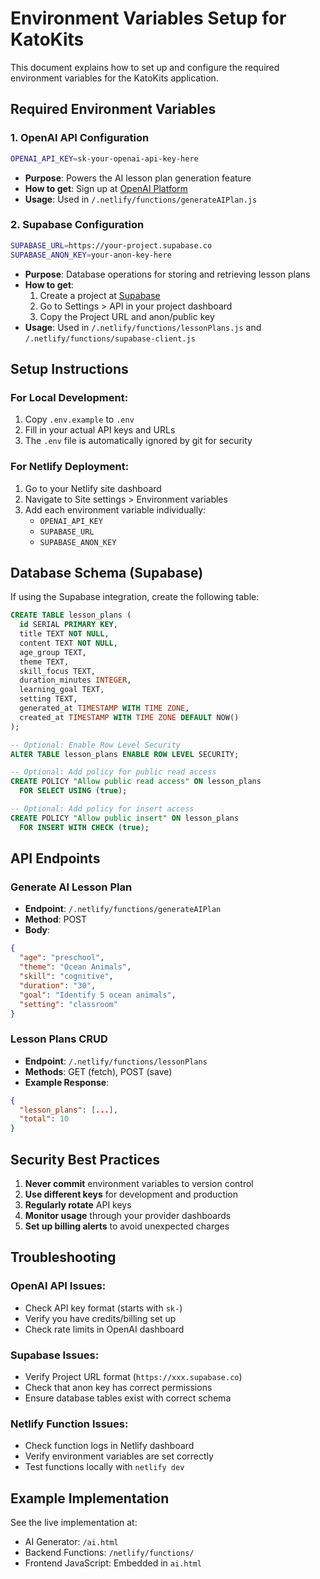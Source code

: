 # Environment Variables Setup for KatoKits

This document explains how to set up and configure the required environment variables for the KatoKits application.

## Required Environment Variables

### 1. OpenAI API Configuration
```bash
OPENAI_API_KEY=sk-your-openai-api-key-here
```
- **Purpose**: Powers the AI lesson plan generation feature
- **How to get**: Sign up at [OpenAI Platform](https://platform.openai.com/api-keys)
- **Usage**: Used in `/.netlify/functions/generateAIPlan.js`

### 2. Supabase Configuration
```bash
SUPABASE_URL=https://your-project.supabase.co
SUPABASE_ANON_KEY=your-anon-key-here
```
- **Purpose**: Database operations for storing and retrieving lesson plans
- **How to get**: 
  1. Create a project at [Supabase](https://supabase.com)
  2. Go to Settings > API in your project dashboard
  3. Copy the Project URL and anon/public key
- **Usage**: Used in `/.netlify/functions/lessonPlans.js` and `/.netlify/functions/supabase-client.js`

## Setup Instructions

### For Local Development:
1. Copy `.env.example` to `.env`
2. Fill in your actual API keys and URLs
3. The `.env` file is automatically ignored by git for security

### For Netlify Deployment:
1. Go to your Netlify site dashboard
2. Navigate to Site settings > Environment variables
3. Add each environment variable individually:
   - `OPENAI_API_KEY`
   - `SUPABASE_URL` 
   - `SUPABASE_ANON_KEY`

## Database Schema (Supabase)

If using the Supabase integration, create the following table:

```sql
CREATE TABLE lesson_plans (
  id SERIAL PRIMARY KEY,
  title TEXT NOT NULL,
  content TEXT NOT NULL,
  age_group TEXT,
  theme TEXT,
  skill_focus TEXT,
  duration_minutes INTEGER,
  learning_goal TEXT,
  setting TEXT,
  generated_at TIMESTAMP WITH TIME ZONE,
  created_at TIMESTAMP WITH TIME ZONE DEFAULT NOW()
);

-- Optional: Enable Row Level Security
ALTER TABLE lesson_plans ENABLE ROW LEVEL SECURITY;

-- Optional: Add policy for public read access
CREATE POLICY "Allow public read access" ON lesson_plans
  FOR SELECT USING (true);

-- Optional: Add policy for insert access  
CREATE POLICY "Allow public insert" ON lesson_plans
  FOR INSERT WITH CHECK (true);
```

## API Endpoints

### Generate AI Lesson Plan
- **Endpoint**: `/.netlify/functions/generateAIPlan`
- **Method**: POST
- **Body**: 
```json
{
  "age": "preschool",
  "theme": "Ocean Animals", 
  "skill": "cognitive",
  "duration": "30",
  "goal": "Identify 5 ocean animals",
  "setting": "classroom"
}
```

### Lesson Plans CRUD
- **Endpoint**: `/.netlify/functions/lessonPlans`
- **Methods**: GET (fetch), POST (save)
- **Example Response**:
```json
{
  "lesson_plans": [...],
  "total": 10
}
```

## Security Best Practices

1. **Never commit** environment variables to version control
2. **Use different keys** for development and production
3. **Regularly rotate** API keys
4. **Monitor usage** through your provider dashboards
5. **Set up billing alerts** to avoid unexpected charges

## Troubleshooting

### OpenAI API Issues:
- Check API key format (starts with `sk-`)
- Verify you have credits/billing set up
- Check rate limits in OpenAI dashboard

### Supabase Issues:
- Verify Project URL format (`https://xxx.supabase.co`)
- Check that anon key has correct permissions
- Ensure database tables exist with correct schema

### Netlify Function Issues:
- Check function logs in Netlify dashboard
- Verify environment variables are set correctly
- Test functions locally with `netlify dev`

## Example Implementation

See the live implementation at:
- AI Generator: `/ai.html`
- Backend Functions: `/netlify/functions/`
- Frontend JavaScript: Embedded in `ai.html`